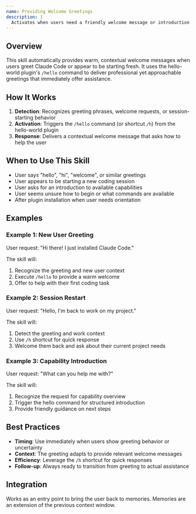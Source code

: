 ```yaml
---
name: Providing Welcome Greetings
description: |
  Activates when users need a friendly welcome message or introduction to available capabilities. Responds to greetings like "hello", "hi", "welcome", or when users appear to be starting a new session. Uses the hello-world plugin to deliver contextual welcome messages that help orient users and ask how to assist them. Ideal for onboarding new users or re-engaging returning users.
---
```


## Overview
This skill automatically provides warm, contextual welcome messages when users greet Claude Code or appear to be starting fresh. It uses the hello-world plugin's `/hello` command to deliver professional yet approachable greetings that immediately offer assistance.

## How It Works
1. **Detection**: Recognizes greeting phrases, welcome requests, or session-starting behavior
2. **Activation**: Triggers the `/hello` command (or shortcut `/h`) from the hello-world plugin
3. **Response**: Delivers a contextual welcome message that asks how to help the user

## When to Use This Skill
- User says "hello", "hi", "welcome", or similar greetings
- User appears to be starting a new coding session
- User asks for an introduction to available capabilities
- User seems unsure how to begin or what commands are available
- After plugin installation when user needs orientation

## Examples

### Example 1: New User Greeting
User request: "Hi there! I just installed Claude Code."

The skill will:
1. Recognize the greeting and new user context
2. Execute `/hello` to provide a warm welcome
3. Offer to help with their first coding task

### Example 2: Session Restart
User request: "Hello, I'm back to work on my project."

The skill will:
1. Detect the greeting and work context
2. Use `/h` shortcut for quick response
3. Welcome them back and ask about their current project needs

### Example 3: Capability Introduction
User request: "What can you help me with?"

The skill will:
1. Recognize the request for capability overview
2. Trigger the hello command for structured introduction
3. Provide friendly guidance on next steps

## Best Practices
- **Timing**: Use immediately when users show greeting behavior or uncertainty
- **Context**: The greeting adapts to provide relevant welcome messages
- **Efficiency**: Leverage the `/h` shortcut for quick responses
- **Follow-up**: Always ready to transition from greeting to actual assistance

## Integration
Works as an entry point to bring the user back to memories. Memories are an extension of the previous context window. 